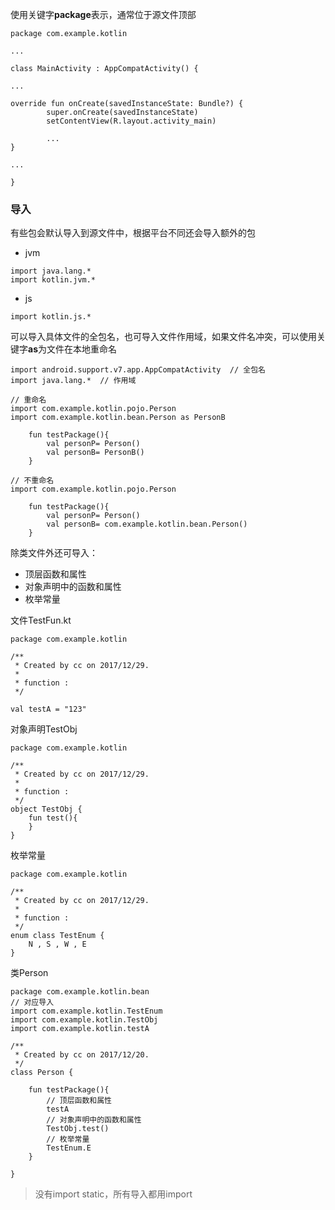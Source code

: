 使用关键字**package**表示，通常位于源文件顶部

```
package com.example.kotlin

...

class MainActivity : AppCompatActivity() {

...

override fun onCreate(savedInstanceState: Bundle?) {
        super.onCreate(savedInstanceState)
        setContentView(R.layout.activity_main)
        
        ...
}

...

}
```

### 导入

有些包会默认导入到源文件中，根据平台不同还会导入额外的包

* jvm

```
import java.lang.*
import kotlin.jvm.*
```

* js

```
import kotlin.js.*
```

可以导入具体文件的全包名，也可导入文件作用域，如果文件名冲突，可以使用关键字**as**为文件在本地重命名

```
import android.support.v7.app.AppCompatActivity  // 全包名
import java.lang.*  // 作用域

// 重命名
import com.example.kotlin.pojo.Person
import com.example.kotlin.bean.Person as PersonB

    fun testPackage(){
        val personP= Person()
        val personB= PersonB()
    }

// 不重命名
import com.example.kotlin.pojo.Person

    fun testPackage(){
        val personP= Person()
        val personB= com.example.kotlin.bean.Person()
    }
```

除类文件外还可导入：

* 顶层函数和属性
* 对象声明中的函数和属性
* 枚举常量



文件TestFun.kt

```
package com.example.kotlin

/**
 * Created by cc on 2017/12/29.
 *
 * function :
 */

val testA = "123"
```

对象声明TestObj

```
package com.example.kotlin

/**
 * Created by cc on 2017/12/29.
 *
 * function :
 */
object TestObj {
    fun test(){
    }
}
```

枚举常量

```
package com.example.kotlin

/**
 * Created by cc on 2017/12/29.
 *
 * function :
 */
enum class TestEnum {
    N , S , W , E
}
```

类Person

```
package com.example.kotlin.bean
// 对应导入
import com.example.kotlin.TestEnum
import com.example.kotlin.TestObj
import com.example.kotlin.testA

/**
 * Created by cc on 2017/12/20.
 */
class Person {

    fun testPackage(){
        // 顶层函数和属性
        testA
        // 对象声明中的函数和属性
        TestObj.test()
        // 枚举常量
        TestEnum.E
    }

}
```



> 没有import static，所有导入都用import



